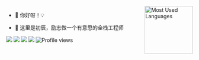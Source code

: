 <img height="130px" align="right" src="https://github-readme-stats.vercel.app/api/top-langs?username=pbstar&hide_title=true&layout=compact&theme=graywhite&hide_border=false&bg_color=ffffff" alt="Most Used Languages">

- 🔭 你好呀！💡

- 🤔 这里是初辰，励志做一个有意思的全栈工程师

[![](https://img.shields.io/badge/GitHub-pbstar-blue.svg)](https://github.com/pbstar)
[![](https://img.shields.io/badge/Email-pbstar@sina.cn-red.svg)](mailto:pbstar@sina.cn)
[![](https://img.shields.io/badge/WeChat-P24612582-07C160.svg)](P24612582)
[![](https://img.shields.io/badge/CSDN-初辰ge-FC5531.svg)](https://blog.csdn.net/chuenst)
![Profile views](https://views.whatilearened.today/views/github/pbstar/views.svg)